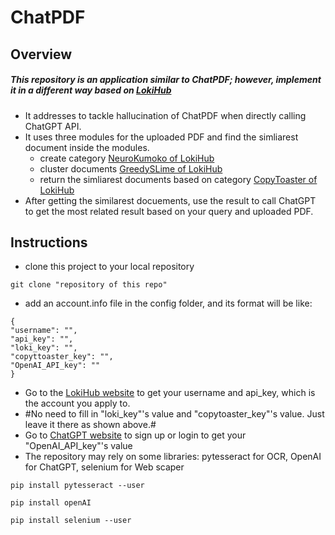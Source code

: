 # ChatPDF
## Overview
##### This repository is an application similar to ChatPDF; however, implement it in a different way based on [LokiHub](https://github.com/Droidtown/LokiHub)
- It addresses to tackle hallucination of ChatPDF when directly calling ChatGPT API.
- It uses three modules for the uploaded PDF and find the simliarest document inside the modules.
  - create category [NeuroKumoko of LokiHub](https://github.com/Droidtown/LokiTool_Doc/wiki/15_Func_Create_Project_NeuroKumoko)
  - cluster documents [GreedySLime of LokiHub](https://github.com/Droidtown/LokiTool_Doc/wiki/16_Func_Create_Project_GreedySlime)
  - return the simliarest documents based on category [CopyToaster of LokiHub](https://api.droidtown.co/document/#CopyToaster)
- After getting the similarest docuements, use the result to call ChatGPT to get the most related result based on your query and uploaded PDF.

## Instructions
- clone this project to your local repository
```
git clone "repository of this repo"
```
- add an account.info file in the config folder, and its format will be like:
```
{
"username": "",
"api_key": "",
"loki_key": "",
"copyttoaster_key": "",
"OpenAI_API_key": ""
}
```
- Go to the [LokiHub website](https://api.droidtown.co/) to get your username and api_key, which is the account you apply to.
- #No need to fill in "loki_key"'s value and "copytoaster_key"'s value. Just leave it there as shown above.#
- Go to [ChatGPT website](https://platform.openai.com/docs/api-reference/introduction) to sign up or login to get your "OpenAI_API_key"'s value
- The repository may rely on some libraries: pytesseract for OCR, OpenAI for ChatGPT, selenium for Web scaper
```
pip install pytesseract --user
```
```
pip install openAI
```
```
pip install selenium --user
```

